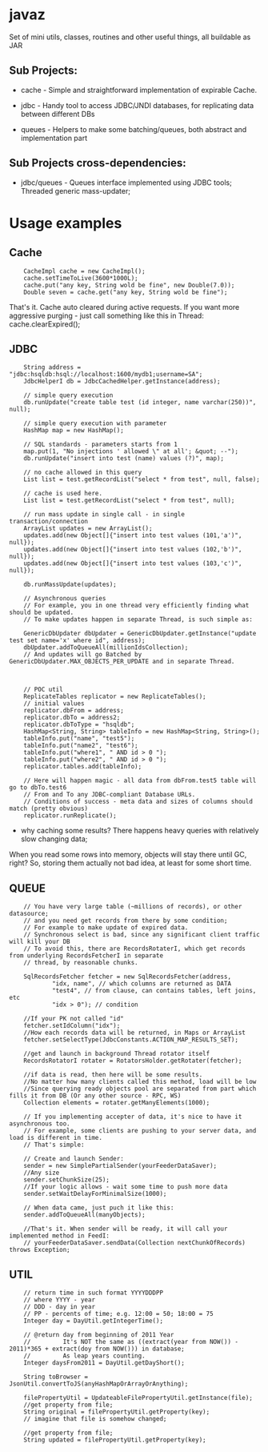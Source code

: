 javaz
=====

Set of mini utils, classes, routines and other useful things, all buildable as JAR

Sub Projects:
-------------

* cache - Simple and straightforward implementation of expirable Cache.

* jdbc - Handy tool to access JDBC/JNDI databases, for replicating data between different DBs

* queues - Helpers to make some batching/queues, both abstract and implementation part

Sub Projects cross-dependencies:
--------------------------------

* jdbc/queues - Queues interface implemented using JDBC tools; Threaded generic mass-updater;

Usage examples
==============

Cache
-----
        CacheImpl cache = new CacheImpl();
        cache.setTimeToLive(3600*1000L);
        cache.put("any key, String wold be fine", new Double(7.0));
        Double seven = cache.get("any key, String wold be fine");

That's it. Cache auto cleared during active requests. If you want more aggressive purging - just call something
like this in Thread:
        cache.clearExpired();


JDBC
----
        String address = "jdbc:hsqldb:hsql://localhost:1600/mydb1;username=SA";
        JdbcHelperI db = JdbcCachedHelper.getInstance(address);

        // simple query execution
        db.runUpdate("create table test (id integer, name varchar(250))", null);

        // simple query execution with parameter
        HashMap map = new HashMap();

        // SQL standards - parameters starts from 1
        map.put(1, "No injections ' allowed \" at all'; &quot; --");
        db.runUpdate("insert into test (name) values (?)", map);

        // no cache allowed in this query
        List list = test.getRecordList("select * from test", null, false);

        // cache is used here.
        List list = test.getRecordList("select * from test", null);

        // run mass update in single call - in single transaction/connection
        ArrayList updates = new ArrayList();
        updates.add(new Object[]{"insert into test values (101,'a')", null});
        updates.add(new Object[]{"insert into test values (102,'b')", null});
        updates.add(new Object[]{"insert into test values (103,'c')", null});

        db.runMassUpdate(updates);

        // Asynchronous queries
        // For example, you in one thread very efficiently finding what should be updated.
        // To make updates happen in separate Thread, is such simple as:

        GenericDbUpdater dbUpdater = GenericDbUpdater.getInstance("update test set name='x' where id", address);
        dbUpdater.addToQueueAll(millionIdsCollection);
        // And updates will go Batched by GenericDbUpdater.MAX_OBJECTS_PER_UPDATE and in separate Thread.



        // POC util
        ReplicateTables replicator = new ReplicateTables();
        // initial values
        replicator.dbFrom = address;
        replicator.dbTo = address2;
        replicator.dbToType = "hsqldb";
        HashMap<String, String> tableInfo = new HashMap<String, String>();
        tableInfo.put("name", "test5");
        tableInfo.put("name2", "test6");
        tableInfo.put("where1", " AND id > 0 ");
        tableInfo.put("where2", " AND id > 0 ");
        replicator.tables.add(tableInfo);

        // Here will happen magic - all data from dbFrom.test5 table will go to dbTo.test6
        // From and To any JDBC-compliant Database URLs.
        // Conditions of success - meta data and sizes of columns should match (pretty obvious)
        replicator.runReplicate();


* why caching some results? There happens heavy queries with relatively slow changing data;

 When you read some rows into memory, objects will stay there until GC, right? So, storing them actually
 not bad idea, at least for some short time.

QUEUE
-----

        // You have very large table (~millions of records), or other datasource;
        // and you need get records from there by some condition;
        // For example to make update of expired data.
        // Synchronous select is bad, since any significant client traffic will kill your DB
        // To avoid this, there are RecordsRotaterI, which get records from underlying RecordsFetcherI in separate
        // thread, by reasonable chunks.

        SqlRecordsFetcher fetcher = new SqlRecordsFetcher(address,
                "idx, name", // which columns are returned as DATA
                "test4", // from clause, can contains tables, left joins, etc
                "idx > 0"); // condition

        //If your PK not called "id"
        fetcher.setIdColumn("idx");
        //How each records data will be returned, in Maps or ArrayList
        fetcher.setSelectType(JdbcConstants.ACTION_MAP_RESULTS_SET);

        //get and launch in background Thread rotator itself
        RecordsRotatorI rotater = RotatorsHolder.getRotater(fetcher);

        //if data is read, then here will be some results.
        //No matter how many clients called this method, load will be low
        //Since querying ready objects pool are separated from part which fills it from DB (Or any other source - RPC, WS)
        Collection elements = rotater.getManyElements(1000);

        // If you implementing accepter of data, it's nice to have it asynchronous too.
        // For example, some clients are pushing to your server data, and load is different in time.
        // That's simple:

        // Create and launch Sender:
        sender = new SimplePartialSender(yourFeederDataSaver);
        //Any size
        sender.setChunkSize(25);
        //If your logic allows - wait some time to push more data
        sender.setWaitDelayForMinimalSize(1000);

        // When data came, just puch it like this:
        sender.addToQueueAll(manyObjects);

        //That's it. When sender will be ready, it will call your implemented method in FeedI:
        // yourFeederDataSaver.sendData(Collection nextChunkOfRecords) throws Exception;

UTIL
----
        // return time in such format YYYYDDDPP
        // where YYYY - year
        // DDD - day in year
        // PP - percents of time; e.g. 12:00 = 50; 18:00 = 75
        Integer day = DayUtil.getIntegerTime();

        // @return day from beginning of 2011 Year
        //         It's NOT the same as ((extract(year from NOW()) - 2011)*365 + extract(doy from NOW())) in database;
        //         As leap years counting.
        Integer daysFrom2011 = DayUtil.getDayShort();

        String toBrowser = JsonUtil.convertToJS(anyHashMapOrArrayOrAnything);

        filePropertyUtil = UpdateableFilePropertyUtil.getInstance(file);
        //get property from file;
        String original = filePropertyUtil.getProperty(key);
        // imagine that file is somehow changed;

        //get property from file;
        String updated = filePropertyUtil.getProperty(key);
